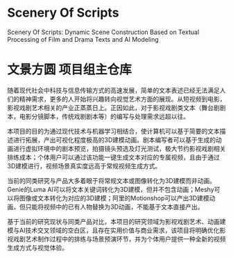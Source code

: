 # Scenery Of Scripts
Scenery Of Scripts: Dynamic Scene Construction Based on Textual Processing of Film and Drama Texts and AI Modeling

# 文景方圆 项目组主仓库
随着现代社会中科技与信息传输方式的高速发展，简单的文本表述已经无法满足人们的精神需求，更多的人开始将兴趣转向视觉艺术方面的展现。从短视频到电影，影视戏剧艺术相关的产业正蒸蒸日上。正因如此，对于影视戏剧类文本（舞台剧剧本，电影分镜脚本，传统戏剧剧本等）的编写与处理需求远超以往。


本项目的目的为通过现代技术与机器学习相结合，使计算机可以基于简要的文本描述进行拓展，产出可视化程度极高的3D建模动画。剧本编写者可以基于生成的动画进行虚拟环境中的剧本预览，拍摄镜头预选及灯光测试，极大节约影视戏剧相关排练成本；个体用户可以通过该功能一键生成文本对应的专属视频，且由于通过3D建模进行，视频场景真实度远高于常规视频生成方式。


当前的同类研究与产品大多着眼于将常规文本或图像转化为3D建模而非动画。Genie的Luma AI可以将文本关键词转化为3D建模，但并不包含动画；Meshy可以将图像或文本转化为对应的3D建模；阿里的Motionshop可以产出3D建模动画，但只能将视频中的已有人物替换为3D动画，不能基于文本直接产出。


基于当前的研究现状与同类产品对比，本项目的研究领域为影视戏剧艺术、动画建模与AI技术交叉领域的空白区，且存在实用价值与商业需求，该项目将明确优化影视戏剧艺术制作过程中的排练与场景预演环节，并为个体用户提供一种全新的视频生成方式与视觉体验。